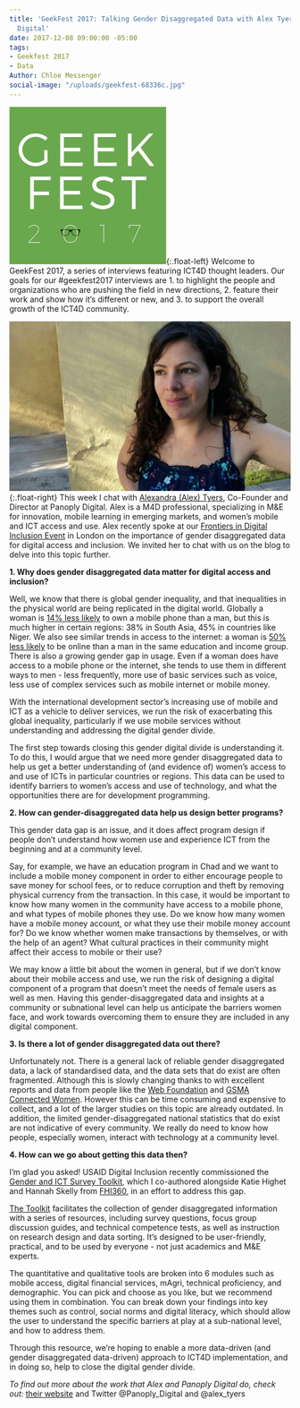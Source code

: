 ```yaml
---
title: 'GeekFest 2017: Talking Gender Disaggregated Data with Alex Tyers, Panoply
  Digital'
date: 2017-12-08 09:00:00 -05:00
tags:
- Geekfest 2017
- Data
Author: Chloe Messenger
social-image: "/uploads/geekfest-68336c.jpg"
---
```


![geekfest-d47647.jpg](/uploads/geekfest-d47647.jpg){:.float-left}
Welcome to GeekFest 2017, a series of interviews featuring ICT4D thought leaders. Our goals for our #geekfest2017 interviews are 1. to highlight the people and organizations who are pushing the field in new directions, 2. feature their work and show how it’s different or new, and 3. to support the overall growth of the ICT4D community.

![AlexTyers_Headshot_May2017.jpg](/uploads/AlexTyers_Headshot_May2017.jpg){:.float-right}
This week I chat with [Alexandra (Alex) Tyers](https://www.panoplydigital.com/our-team/#/alex-tyers-2/), Co-Founder and Director at Panoply Digital. Alex is a M4D professional, specializing in M&E for innovation, mobile learning in emerging markets, and women’s mobile and ICT access and use. Alex recently spoke at our [Frontiers in Digital Inclusion Event](https://dai-global-digital.com/frontiers-in-digital-inclusion-event.html) in London on the importance of gender disaggregated data for digital access and inclusion. We invited her to chat with us on the blog to delve into this topic further.

<!--more-->



**1. Why does gender disaggregated data matter for digital access and inclusion?**

Well, we know that there is global gender inequality, and that inequalities in the physical world are being replicated in the digital world. Globally a woman is [14% less likely](https://www.gsma.com/mobilefordevelopment/wp-content/uploads/2016/02/GSM0001_03232015_GSMAReport_NEWGRAYS-Web.pdf) to own a mobile phone than a man, but this is much higher in certain regions: 38% in South Asia, 45% in countries like Niger. We also see similar trends in access to the internet: a woman is [50% less likely](http://webfoundation.org/docs/2015/10/womens-rights-online_Report.pdf) to be online than a man in the same education and income group. There is also a growing gender gap in usage. Even if a woman does have access to a mobile phone or the internet, she tends to use them in different ways to men - less frequently, more use of basic services such as voice, less use of complex services such as mobile internet or mobile money.

With the international development sector’s increasing use of mobile and ICT as a vehicle to deliver services, we run the risk of exacerbating this global inequality, particularly if we use mobile services without understanding and addressing the digital gender divide.

The first step towards closing this gender digital divide is understanding it. To do this, I would argue that we need more gender disaggregated data to help us get a better understanding of (and evidence of) women’s access to and use of ICTs in particular countries or regions. This data can be used to identify barriers to women’s access and use of technology, and what the opportunities there are for development programming.

**2. How can gender-disaggregated data help us design better programs?**

This gender data gap is an issue, and it does affect program design if people don’t understand how women use and experience ICT from the beginning and at a community level.

Say, for example, we have an education program in Chad and we want to include a mobile money component in order to either encourage people to save money for school fees, or to reduce corruption and theft by removing physical currency from the transaction. In this case, it would be important to know how many women in the community have access to a mobile phone, and what types of mobile phones they use. Do we know how many women have a mobile money account, or what they use their mobile money account for? Do we know whether women make transactions by themselves, or with the help of an agent? What cultural practices in their community might affect their access to mobile or their use?

We may know a little bit about the women in general, but if we don’t know about their mobile access and use, we run the risk of designing a digital component of a program that doesn’t meet the needs of female users as well as men. Having this gender-disaggregated data and insights at a community or subnational level can help us anticipate the barriers women face, and work towards overcoming them to ensure they are included in any digital component.

**3. Is there a lot of gender disaggregated data out there?**

Unfortunately not. There is a general lack of reliable gender disaggregated data, a lack of standardised data, and the data sets that do exist are often fragmented. Although this is slowly changing thanks to with excellent reports and data from people like the [Web Foundation](https://webfoundation.org/) and [GSMA Connected Women](https://www.gsma.com/mobilefordevelopment/programmes/connected-women). However this can be time consuming and expensive to collect, and a lot of the larger studies on this topic are already outdated.  In addition, the limited gender-disaggregated national statistics that do exist are not indicative of every community. We really do need to know how people, especially women, interact with technology at a community level.

**4. How can we go about getting this data then?**

I’m glad you asked! USAID Digital Inclusion recently commissioned the [Gender and ICT Survey Toolkit](https://www.usaid.gov/sites/default/files/documents/15396/Gender_and_ICT_Toolkit.pdf), which I co-authored alongside Katie Highet and Hannah Skelly from [FHI360](https://www.fhi360.org/), in an effort to address this gap.

[The Toolkit](https://dai-global-digital.com/three-key-takeaways-from-usaids-new-gender-and-ict-survey-toolkit.html) facilitates the collection of gender disaggregated information with a series of resources, including survey questions, focus group discussion guides, and technical competence tests, as well as instruction on research design and data sorting. It’s designed to be user-friendly, practical, and to be used by everyone - not just academics and M&E experts.

The quantitative and qualitative tools are broken into 6 modules such as mobile access, digital financial services, mAgri, technical proficiency, and demographic. You can pick and choose as you like, but we recommend using them in combination. You can break down your findings into key themes such as control, social norms and digital literacy, which should allow the user to understand the specific barriers at play at a sub-national level, and how to address them.

Through this resource, we’re hoping to enable a more data-driven (and gender disaggregated data-driven) approach to ICT4D implementation, and in doing so, help to close the digital gender divide.

*To find out more about the work that Alex and Panoply Digital do, check out:*
[their website](http://www.panoplydigital.com) and Twitter @Panoply_Digital and @alex_tyers